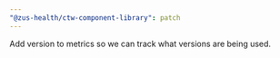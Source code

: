 ```yaml
---
"@zus-health/ctw-component-library": patch
---
```


Add version to metrics so we can track what versions are being used.
